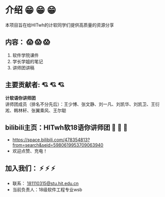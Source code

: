 # 介绍 :grin: :grin: :grin: 


本项目旨在给HITwh的计软同学们提供高质量的资源分享
## 内容： :scream: :scream: :scream: 
1. 软件学院课件
2. 学长学姐的笔记
3. 讲师团讲稿

## 主要贡献者:  :cupid: :cupid: :cupid:
**计软语你讲师团**  
讲师团成员（排名不分先后）：王少博、张文静、刘一凡、刘凯华、刘凯卫、王衍淞、韩林轩、张翼乘风、王尔聪

## bilibili主页：HITwh软18语你讲师团 :eyes: :eyes: :eyes:
- https://space.bilibili.com/478354813?from=search&seid=5980619953709063940
- 欢迎点赞、充电！

## 加入我们： :zap: :zap: :zap: 
- 联系： 181110315@stu.hit.edu.cn 
- 当前负责人：18级软件工程专业wsb